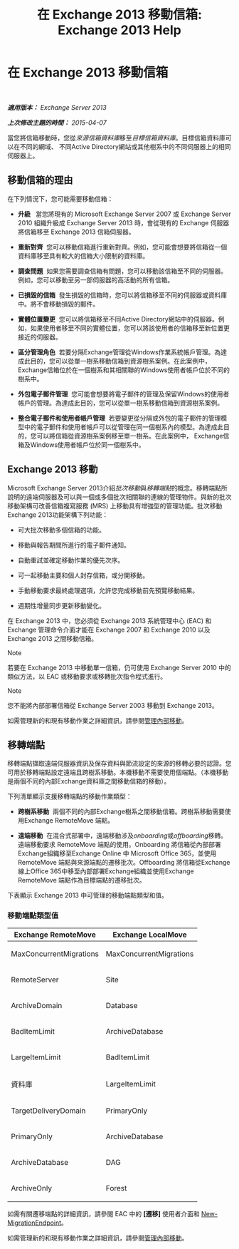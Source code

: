 ﻿---
title: '在 Exchange 2013 移動信箱: Exchange 2013 Help'
TOCTitle: 在 Exchange 2013 移動信箱
ms:assetid: 9c0a0bc9-2a39-4cf0-aa6e-6e5ef3fd38b5
ms:mtpsurl: https://technet.microsoft.com/zh-tw/library/JJ150543(v=EXCHG.150)
ms:contentKeyID: 50473809
ms.date: 05/21/2018
mtps_version: v=EXCHG.150
ms.translationtype: MT
---

# 在 Exchange 2013 移動信箱

 

_**適用版本：** Exchange Server 2013_

_**上次修改主題的時間：** 2015-04-07_

當您將信箱移動時，您從*來源信箱資料庫*移至*目標信箱資料庫*。目標信箱資料庫可以在不同的網域、 不同Active Directory網站或其他樹系中的不同伺服器上的相同伺服器上。

## 移動信箱的理由

在下列情況下，您可能需要移動信箱：

  - **升級**   當您將現有的 Microsoft Exchange Server 2007 或 Exchange Server 2010 組織升級成 Exchange Server 2013 時，會從現有的 Exchange 伺服器將信箱移至 Exchange 2013 信箱伺服器。

  - **重新對齊**  您可以移動信箱進行重新對齊。例如，您可能會想要將信箱從一個資料庫移至具有較大的信箱大小限制的資料庫。

  - **調查問題**  如果您需要調查信箱有問題，您可以移動該信箱至不同的伺服器。例如，您可以移動至另一部伺服器的高活動的所有信箱。

  - **已損毀的信箱**  發生損毀的信箱時，您可以將信箱移至不同的伺服器或資料庫中。將不會移動損毀的郵件。

  - **實體位置變更**  您可以將信箱移至不同Active Directory網站中的伺服器。例如，如果使用者移至不同的實體位置，您可以將該使用者的信箱移至新位置更接近的伺服器。

  - **區分管理角色**  若要分隔Exchange管理從Windows作業系統帳戶管理。為達成此目的，您可以從單一樹系移動信箱到資源樹系案例。在此案例中， Exchange信箱位於在一個樹系和其相關聯的Windows使用者帳戶位於不同的樹系中。

  - **外包電子郵件管理**  您可能會想要將電子郵件的管理及保留Windows的使用者帳戶的管理。為達成此目的，您可以從單一樹系移動信箱到資源樹系案例。

  - **整合電子郵件和使用者帳戶管理**  若要變更從分隔或外包的電子郵件的管理模型中的電子郵件和使用者帳戶可以從管理在同一個樹系內的模型。為達成此目的，您可以將信箱從資源樹系案例移至單一樹系。在此案例中， Exchange信箱及Windows使用者帳戶位於同一個樹系中。

## Exchange 2013 移動

Microsoft Exchange Server 2013介紹*批次移動*與*移轉端點*的概念。移轉端點所說明的遠端伺服器及可以與一個或多個批次相關聯的連線的管理物件。與新的批次移動架構可改善信箱複寫服務 (MRS) 上移動具有增強型的管理功能。批次移動Exchange 2013功能架構下列功能：

  - 可大批次移動多個信箱的功能。

  - 移動與報告期間所進行的電子郵件通知。

  - 自動重試並確定移動作業的優先次序。

  - 可一起移動主要和個人封存信箱，或分開移動。

  - 手動移動要求最終處理選項，允許您完成移動前先預覽移動結果。

  - 週期性增量同步更新移動變化。

在 Exchange 2013 中，您必須從 Exchange 2013 系統管理中心 (EAC) 和 Exchange 管理命令介面才能在 Exchange 2007 和 Exchange 2010 以及 Exchange 2013 之間移動信箱。


> [!NOTE]  
> 若要在 Exchange 2013 中移動單一信箱，仍可使用 Exchange Server 2010 中的類似方法，以 EAC 或移動要求或移轉批次指令程式進行。





> [!NOTE]  
> 您不能將內部部署信箱從 Exchange Server 2003 移動到 Exchange 2013。




如需管理新的和現有移動作業之詳細資訊，請參閱[管理內部移動](manage-on-premises-moves-exchange-2013-help.md)。

## 移轉端點

移轉端點擷取遠端伺服器資訊及保存資料與節流設定的來源的移轉必要的認證。您可用於移轉端點設定遠端且跨樹系移動。本機移動不需要使用個端點。（本機移動是兩個不同的內部Exchange資料庫之間移動信箱的移動）。

下列清單顯示支援移轉端點的移動作業類型：

  - **跨樹系移動**  兩個不同的內部Exchange樹系之間移動信箱。跨樹系移動需要使用Exchange RemoteMove 端點。

  - **遠端移動**  在混合式部署中，遠端移動涉及*onboarding*或*offboarding*移轉。遠端移動要求 RemoteMove 端點的使用。Onboarding 將信箱從內部部署Exchange組織移至Exchange Online 中 Microsoft Office 365，並使用 RemoteMove 端點與來源端點的遷移批次。Offboarding 將信箱從Exchange線上Office 365中移至內部部署Exchange組織並使用Exchange RemoteMove 端點作為目標端點的遷移批次。

下表顯示 Exchange 2013 中可管理的移動端點類型和值。

### 移動端點類型值

<table>
<colgroup>
<col style="width: 50%" />
<col style="width: 50%" />
</colgroup>
<thead>
<tr class="header">
<th>Exchange RemoteMove</th>
<th>Exchange LocalMove</th>
</tr>
</thead>
<tbody>
<tr class="odd">
<td><p>MaxConcurrentMigrations</p></td>
<td><p>MaxConcurrentMigrations</p></td>
</tr>
<tr class="even">
<td><p>RemoteServer</p></td>
<td><p>Site</p></td>
</tr>
<tr class="odd">
<td><p>ArchiveDomain</p></td>
<td><p>Database</p></td>
</tr>
<tr class="even">
<td><p>BadItemLimit</p></td>
<td><p>ArchiveDatabase</p></td>
</tr>
<tr class="odd">
<td><p>LargeItemLimit</p></td>
<td><p>BadItemLimit</p></td>
</tr>
<tr class="even">
<td><p>資料庫</p></td>
<td><p>LargeItemLimit</p></td>
</tr>
<tr class="odd">
<td><p>TargetDeliveryDomain</p></td>
<td><p>PrimaryOnly</p></td>
</tr>
<tr class="even">
<td><p>PrimaryOnly</p></td>
<td><p>ArchiveDatabase</p></td>
</tr>
<tr class="odd">
<td><p>ArchiveDatabase</p></td>
<td><p>DAG</p></td>
</tr>
<tr class="even">
<td><p>ArchiveOnly</p></td>
<td><p>Forest</p></td>
</tr>
</tbody>
</table>


如需有關遷移端點的詳細資訊，請參閱 EAC 中的 **\[遷移\]** 使用者介面和 [New-MigrationEndpoint](https://technet.microsoft.com/zh-tw/library/jj218611\(v=exchg.150\))。

如需管理新的和現有移動作業之詳細資訊，請參閱[管理內部移動](manage-on-premises-moves-exchange-2013-help.md)。

